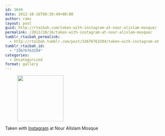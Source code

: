 ```yaml
---
id: 1644
date: 2012-10-16T00:39:49+00:00
author: rami
layout: post
guid: http://rtaibah.com/taken-with-instagram-at-nour-alislam-mosque/
permalink: /2012/10/16/taken-with-instagram-at-nour-alislam-mosque/
tumblr_rtaibah_permalink:
  - http://rtaibah.tumblr.com/post/33676763294/taken-with-instagram-at-nour-alislam-mosque
tumblr_rtaibah_id:
  - "33676763294"
categories:
  - Uncategorized
format: gallery
---
```

<div id='gallery-130' class='gallery galleryid-1644 gallery-columns-3 gallery-size-thumbnail'>
  <figure class='gallery-item'> 
  
  <div class='gallery-icon landscape'>
    <a href='http://139.59.20.41/2012/10/16/taken-with-instagram-at-nour-alislam-mosque/attachment/1645/'><img width="150" height="150" src="http://139.59.20.41/wp-content/uploads/2012/10/tumblr_mbyn6dNDEP1qb4qlko1_1280-150x150.jpg" class="attachment-thumbnail size-thumbnail" alt="" srcset="http://139.59.20.41/wp-content/uploads/2012/10/tumblr_mbyn6dNDEP1qb4qlko1_1280-150x150.jpg 150w, http://139.59.20.41/wp-content/uploads/2012/10/tumblr_mbyn6dNDEP1qb4qlko1_1280-300x300.jpg 300w, http://139.59.20.41/wp-content/uploads/2012/10/tumblr_mbyn6dNDEP1qb4qlko1_1280-100x100.jpg 100w, http://139.59.20.41/wp-content/uploads/2012/10/tumblr_mbyn6dNDEP1qb4qlko1_1280.jpg 612w" sizes="100vw" /></a>
  </div></figure>
</div>

Taken with [Instagram](http://instagram.com) at Nour AlIslam Mosque